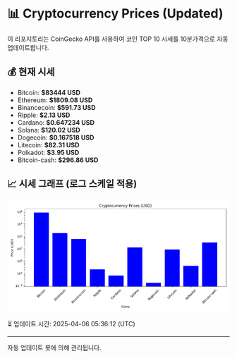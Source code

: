 
# 📊 Cryptocurrency Prices (Updated)

이 리포지토리는 CoinGecko API를 사용하여 코인 TOP 10 시세를 10분가격으로 자동 업데이트합니다.

## 💰 현재 시세
- Bitcoin: **$83444 USD**
- Ethereum: **$1809.08 USD**
- Binancecoin: **$591.73 USD**
- Ripple: **$2.13 USD**
- Cardano: **$0.647234 USD**
- Solana: **$120.02 USD**
- Dogecoin: **$0.167518 USD**
- Litecoin: **$82.31 USD**
- Polkadot: **$3.95 USD**
- Bitcoin-cash: **$296.86 USD**

## 📈 시세 그래프 (로그 스케일 적용)
![Crypto Prices](crypto_prices.png)

⏳ 업데이트 시간: 2025-04-06 05:36:12 (UTC)

---
자동 업데이트 봇에 의해 관리됩니다.
